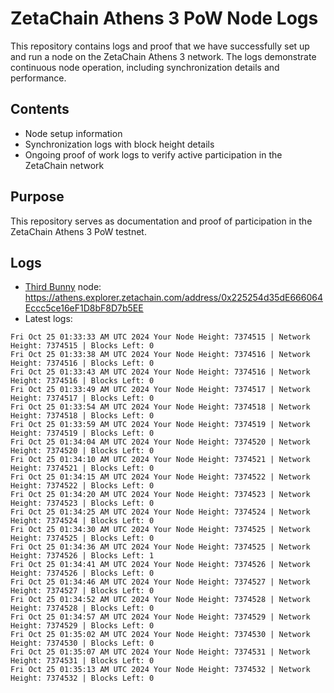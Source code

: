# ZetaChain Athens 3 PoW Node Logs
This repository contains logs and proof that we have successfully set up and run a node on the ZetaChain Athens 3 network. The logs demonstrate continuous node operation, including synchronization details and performance.

## Contents
- Node setup information
- Synchronization logs with block height details
- Ongoing proof of work logs to verify active participation in the ZetaChain network

## Purpose
This repository serves as documentation and proof of participation in the ZetaChain Athens 3 PoW testnet.

## Logs

- [Third Bunny](https://thirdbunny.xyz/) node: https://athens.explorer.zetachain.com/address/0x225254d35dE666064Eccc5ce16eF1D8bF8D7b5EE
- Latest logs:
```
Fri Oct 25 01:33:33 AM UTC 2024 Your Node Height: 7374515 | Network Height: 7374515 | Blocks Left: 0
Fri Oct 25 01:33:38 AM UTC 2024 Your Node Height: 7374516 | Network Height: 7374516 | Blocks Left: 0
Fri Oct 25 01:33:43 AM UTC 2024 Your Node Height: 7374516 | Network Height: 7374516 | Blocks Left: 0
Fri Oct 25 01:33:49 AM UTC 2024 Your Node Height: 7374517 | Network Height: 7374517 | Blocks Left: 0
Fri Oct 25 01:33:54 AM UTC 2024 Your Node Height: 7374518 | Network Height: 7374518 | Blocks Left: 0
Fri Oct 25 01:33:59 AM UTC 2024 Your Node Height: 7374519 | Network Height: 7374519 | Blocks Left: 0
Fri Oct 25 01:34:04 AM UTC 2024 Your Node Height: 7374520 | Network Height: 7374520 | Blocks Left: 0
Fri Oct 25 01:34:10 AM UTC 2024 Your Node Height: 7374521 | Network Height: 7374521 | Blocks Left: 0
Fri Oct 25 01:34:15 AM UTC 2024 Your Node Height: 7374522 | Network Height: 7374522 | Blocks Left: 0
Fri Oct 25 01:34:20 AM UTC 2024 Your Node Height: 7374523 | Network Height: 7374523 | Blocks Left: 0
Fri Oct 25 01:34:25 AM UTC 2024 Your Node Height: 7374524 | Network Height: 7374524 | Blocks Left: 0
Fri Oct 25 01:34:30 AM UTC 2024 Your Node Height: 7374525 | Network Height: 7374525 | Blocks Left: 0
Fri Oct 25 01:34:36 AM UTC 2024 Your Node Height: 7374525 | Network Height: 7374526 | Blocks Left: 1
Fri Oct 25 01:34:41 AM UTC 2024 Your Node Height: 7374526 | Network Height: 7374526 | Blocks Left: 0
Fri Oct 25 01:34:46 AM UTC 2024 Your Node Height: 7374527 | Network Height: 7374527 | Blocks Left: 0
Fri Oct 25 01:34:52 AM UTC 2024 Your Node Height: 7374528 | Network Height: 7374528 | Blocks Left: 0
Fri Oct 25 01:34:57 AM UTC 2024 Your Node Height: 7374529 | Network Height: 7374529 | Blocks Left: 0
Fri Oct 25 01:35:02 AM UTC 2024 Your Node Height: 7374530 | Network Height: 7374530 | Blocks Left: 0
Fri Oct 25 01:35:07 AM UTC 2024 Your Node Height: 7374531 | Network Height: 7374531 | Blocks Left: 0
Fri Oct 25 01:35:13 AM UTC 2024 Your Node Height: 7374532 | Network Height: 7374532 | Blocks Left: 0
```
